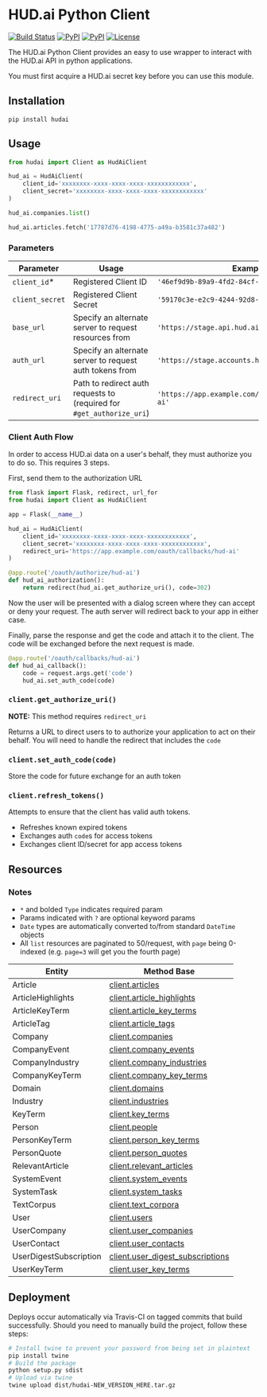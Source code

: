 # HUD.ai Python Client

[![Build Status][ci-badge]][ci-url]
[![PyPI][pypi-badge]][pypi-url]
[![PyPI][python-versions-badge]][pypi-url]
[![License][license-badge]]()

The HUD.ai Python Client provides an easy to use wrapper to interact with the
HUD.ai API in python applications.

You must first acquire a HUD.ai secret key before you can use this module.

## Installation

`pip install hudai`

## Usage

```python
from hudai import Client as HudAiClient

hud_ai = HudAiClient(
    client_id='xxxxxxxx-xxxx-xxxx-xxxx-xxxxxxxxxxxx',
    client_secret='xxxxxxxx-xxxx-xxxx-xxxx-xxxxxxxxxxxx'
)

hud_ai.companies.list()

hud_ai.articles.fetch('17787d76-4198-4775-a49a-b3581c37a482')
```

### Parameters

| Parameter | Usage | Example |
|-----------|-------|---------|
| `client_id`*    | Registered Client ID | `'46ef9d9b-89a9-4fd2-84cf-af6de31f2618'` |
| `client_secret` | Registered Client Secret | `'59170c3e-e2c9-4244-92d8-c3595d4af325'` |
| `base_url`      | Specify an alternate server to request resources from | `'https://stage.api.hud.ai/v1'` |
| `auth_url`      | Specify an alternate server to request auth tokens from | `'https://stage.accounts.hud.ai'` |
| `redirect_uri`  | Path to redirect auth requests to (required for `#get_authorize_uri`) | `'https://app.example.com/oauth/callbacks/hud-ai'` |

### Client Auth Flow

In order to access HUD.ai data on a user's behalf, they must authorize you to do
so. This requires 3 steps.

First, send them to the authorization URL

```python
from flask import Flask, redirect, url_for
from hudai import Client as HudAiClient

app = Flask(__name__)

hud_ai = HudAiClient(
    client_id='xxxxxxxx-xxxx-xxxx-xxxx-xxxxxxxxxxxx',
    client_secret='xxxxxxxx-xxxx-xxxx-xxxx-xxxxxxxxxxxx',
    redirect_uri='https://app.example.com/oauth/callbacks/hud-ai'
)

@app.route('/oauth/authorize/hud-ai')
def hud_ai_authorization():
    return redirect(hud_ai.get_authorize_uri(), code=302)
```

Now the user will be presented with a dialog screen where they can accept or
deny your request. The auth server will redirect back to your app in either
case.

Finally, parse the response and get the code and attach it to the client. The
code will be exchanged before the next request is made.

```python
@app.route('/oauth/callbacks/hud-ai')
def hud_ai_callback():
    code = request.args.get('code')
    hud_ai.set_auth_code(code)
```

### `client.get_authorize_uri()`

**NOTE:** This method requires `redirect_uri`

Returns a URL to direct users to to authorize your application to act on their
behalf. You will need to handle the redirect that includes the `code`

### `client.set_auth_code(code)`

Store the code for future exchange for an auth token

### `client.refresh_tokens()`

Attempts to ensure that the client has valid auth tokens.

* Refreshes known expired tokens
* Exchanges auth `code`s for access tokens
* Exchanges client ID/secret for app access tokens

## Resources

### Notes

* `*` and bolded `Type` indicates required param
* Params indicated with `?` are optional keyword params
* `Date` types are automatically converted to/from standard `DateTime` objects
* All `list` resources are paginated to 50/request, with `page` being 0-indexed (e.g. `page=3` will get you the fourth page)

| Entity | Method Base |
|--------|-------------|
| Article | [client.articles](docs/Article.md) |
| ArticleHighlights | [client.article_highlights](docs/ArticleHighlights.d') |
| ArticleKeyTerm | [client.article_key_terms](docs/ArticleKeyTerm.md) |
| ArticleTag | [client.article_tags](docs/ArticleTag.md) |
| Company | [client.companies](docs/Company.md) |
| CompanyEvent | [client.company_events](docs/CompanyEvent.md) |
| CompanyIndustry | [client.company_industries](docs/CompanyIndustry.md) |
| CompanyKeyTerm | [client.company_key_terms](docs/CompanyKeyTerm.md) |
| Domain | [client.domains](docs/Domain.md) |
| Industry | [client.industries](docs/Industry.md) |
| KeyTerm | [client.key_terms](docs/KeyTerm.md) |
| Person | [client.people](docs/Person.md) |
| PersonKeyTerm | [client.person_key_terms](docs/PersonKeyTerm.md) |
| PersonQuote | [client.person_quotes](docs/PersonQuote.md) |
| RelevantArticle | [client.relevant_articles](docs/RelevantArticle.md) |
| SystemEvent | [client.system_events](docs/SystemEvent.md) |
| SystemTask | [client.system_tasks](docs/SystemTask.md) |
| TextCorpus | [client.text_corpora](docs/TextCorpus.md) |
| User | [client.users](docs/User.md) |
| UserCompany | [client.user_companies](docs/UserCompany.md) |
| UserContact | [client.user_contacts](docs/UserContact.md) |
| UserDigestSubscription | [client.user_digest_subscriptions](docs/UserDigestSubscription.md) |
| UserKeyTerm | [client.user_key_terms](docs/UserKeyTerm.md) |

## Deployment

Deploys occur automatically via Travis-CI on tagged commits that build
successfully. Should you need to manually build the project, follow these steps:

```bash
# Install twine to prevent your password from being set in plaintext
pip install twine
# Build the package
python setup.py sdist
# Upload via twine
twine upload dist/hudai-NEW_VERSION_HERE.tar.gz
```

[ci-badge]: https://travis-ci.org/FoundryAI/hud-ai-python.svg?branch=master
[ci-url]: https://travis-ci.org/FoundryAI/hud-ai-python
[pypi-badge]: https://img.shields.io/pypi/v/hudai.svg
[pypi-url]: https://pypi.python.org/pypi/hudai
[python-versions-badge]: https://img.shields.io/pypi/pyversions/hudai.svg
[license-badge]: https://img.shields.io/pypi/l/hudai.svg
[tz-database-link]: https://en.wikipedia.org/wiki/List_of_tz_database_time_zones
